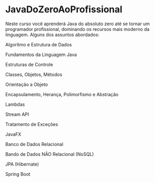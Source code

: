 # JavaDoZeroAoProfissional

Neste curso você aprenderá Java do absoluto zero até se tornar um programador profissional, dominando os recursos mais moderno da linguagem. Alguns dos assuntos abordados:

Algoritmo e Estrutura de Dados

Fundamentos da Linguagem Java

Estruturas de Controle

Classes, Objetos, Métodos

Orientação a Objeto

Encapsulamento, Herança, Polimorfismo e Abstração

Lambdas

Stream API

Tratamento de Exceções

JavaFX

Banco de Dados Relacional

Bando de Dados NÃO Relacional (NoSQL)

JPA (Hibernate)

Spring Boot
